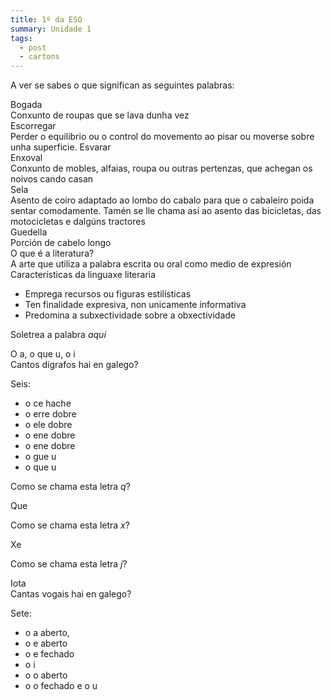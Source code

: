 ```yaml
---
title: 1º da ESO
summary: Unidade 1
tags:
  - post
  - cartons
---
```

A ver se sabes o que significan as seguintes palabras:

<e-card color="1">
  <div>Bogada</div>
  <div>Conxunto de roupas que se lava dunha vez</div>
</e-card>

<e-card color="1">
  <div>Escorregar</div>
  <div>Perder o equilibrio ou o control do movemento ao pisar ou moverse sobre unha superficie. Esvarar</div>
</e-card>

<e-card color="1">
  <div>Enxoval</div>
  <div>Conxunto de mobles, alfaias, roupa ou outras pertenzas, que achegan os noivos cando casan</div>
</e-card>

<e-card color="1">
  <div>Sela</div>
  <div>Asento de coiro adaptado ao lombo do cabalo para que o cabaleiro poida sentar comodamente. Tamén se lle chama así ao asento das bicicletas, das motocicletas e dalgúns tractores</div>
</e-card>

<e-card color="1">
  <div>Guedella</div>
  <div>Porción de cabelo longo</div>
</e-card>

<e-card color="2">
  <div>O que é a literatura?</div>
  <div>A arte que utiliza a palabra escrita ou oral como medio de expresión</div>
</e-card>

<e-card color="2">
  <div>Características da linguaxe literaria</div>
 <div>

- Emprega recursos ou figuras estilísticas
- Ten finalidade expresiva, non unicamente informativa
- Predomina a subxectividade sobre a obxectividade

</div>


</e-card>

<e-card color="3">
  <div>

Soletrea a palabra *aquí*

</div>
  <div>O a, o que u, o i</div>
</e-card>

<e-card color="3">
  <div>Cantos dígrafos hai en galego?</div>
  <div>

Seis:

- o ce hache
- o erre dobre
- o ele dobre
- o ene dobre
- o ene dobre
- o gue u
- o que u
</div>
</e-card>

<e-card color="3">
  <div>

Como se chama esta letra *q*?

  </div>
  <div>Que</div>
</e-card>

<e-card color="3">
  <div>

Como se chama esta letra *x*?

</div>
  <div>Xe</div>
</e-card>

<e-card color="3">
  <div>

Como se chama esta letra *j*?
</div>
  <div>Iota</div>
</e-card>

<e-card color="3">
  <div>Cantas vogais hai en galego?</div>
  <div>

Sete:

- o a aberto,
- o e aberto
- o e fechado
- o i
- o o aberto
- o o fechado e o u

</div>
</e-card>